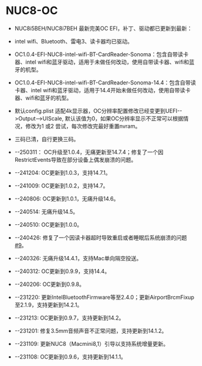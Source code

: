 # NUC8-OC

* NUC8i5BEH/NUC8i7BEH 最新完美OC EFI，补丁、驱动都已更新到最新：

* intel wifi、Bluetooth、雷电3、读卡器均已驱动。

* OC1.0.4-EFI-NUC8-intel-wifi-BT-CardReader-Sonoma：包含自带读卡器、intel wifi和蓝牙驱动，适用于未做任何改动，使用自带读卡器、wifi和蓝牙的机型。

* OC1.0.4-EFI-NUC8-intel-wifi-BT-CardReader-Sonoma-14.4：包含自带读卡器、intel wifi和蓝牙驱动，适用于14.4开始未做任何改动，使用自带读卡器、wifi和蓝牙的机型。

* 默认config.plist 适配4k显示器，OC分辨率配置修改已经变更到UEFI-->Output-->UIScale, 默认该值为0，如果OC分辨率显示不正常可以根据情况，修改为1 或2 尝试，每次修改完最好重置nvram。

* 三码已清，自行更换三码。

* --250311： OC升级至1.0.4，无痛更新至14.7.4；修复了一个因RestrictEvents导致在部分设备上偶发崩溃的问题。
* --241204:  OC更新到1.0.3，支持14.7.1。
* --241009:  OC更新到1.0.2，支持14.7。
* --240806:  OC更新到1.0.1，无痛升级14.6。
* --240514:  无痛升级14.5。
* --240510:  OC更新到1.0.0。
* --240426:  修复了一个因读卡器超时导致重启或者睡眠后系统崩溃的问题[#9](https://github.com/lxopencv/NUC8-OC/issues/9#issue-2263096100)。
* --240326:  无痛升级14.4.1，支持Mac单向隔空投送。
* --240312:  OC更新到0.9.9，支持14.4。
* --240206:  OC更新到0.9.8。
* --231220:  更新IntelBluetoothFirmware等至2.4.0；更新AirportBrcmFixup至2.1.9，支持更新到14.2.1。
* --231213:  OC更新到0.9.7，支持更新到14.2。
* --231201: 修复3.5mm音频声音不正常问题，支持更新到14.1.2。
* --231109: 更新NUC8（Macmini8,1）引导以支持系统增量更新。
* --231108: OC更新到0.9.6，支持更新到14.1.1。
